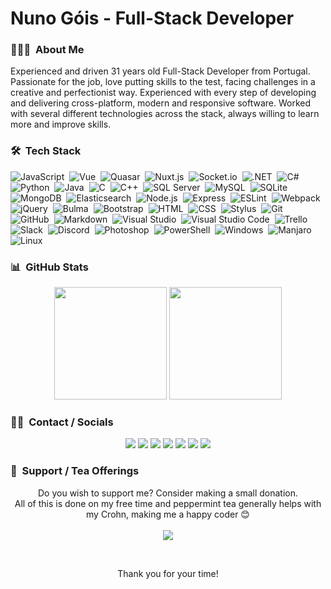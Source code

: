 # Nuno Góis - Full-Stack Developer

### 👨🏻‍💻 &nbsp;About Me

Experienced and driven 31 years old Full-Stack Developer from Portugal. Passionate for the job, love putting skills to the test, facing challenges in a creative and perfectionist way. Experienced with every step of developing and delivering cross-platform, modern and responsive software. Worked with several different technologies across the stack, always willing to learn more and improve skills.

### 🛠 &nbsp;Tech Stack

<!-- Icons here: https://simpleicons.org/?q=c -->

![JavaScript](https://img.shields.io/badge/-JavaScript-141321?style=flat&logo=javascript)&nbsp;
![Vue](https://img.shields.io/badge/-Vue-141321?style=flat&logo=vue.js)&nbsp;
![Quasar](https://img.shields.io/badge/-Quasar-141321?style=flat&logo=quasar&logoColor=1976D2)&nbsp;
![Nuxt.js](https://img.shields.io/badge/-Nuxt.js-141321?style=flat&logo=nuxt.js&logoColor=00C58E)&nbsp;
![Socket.io](https://img.shields.io/badge/-Socket.io-141321?style=flat&logo=Socket.io&logoColor=010101)&nbsp;
![.NET](https://img.shields.io/badge/-.NET-141321?style=flat&logo=.net&logoColor=ba46d8)&nbsp;
![C#](https://img.shields.io/badge/-C%23-141321?style=flat&logo=c-sharp&logoColor=239120)&nbsp;
![Python](https://img.shields.io/badge/-Python-141321?style=flat&logo=Python&logoColor=3776AB)&nbsp;
![Java](https://img.shields.io/badge/-Java-141321?style=flat&logo=Java&logoColor=e11f22)&nbsp;
![C](https://img.shields.io/badge/-C-141321?style=flat&logo=C&logoColor=A8B9CC)&nbsp;
![C++](https://img.shields.io/badge/-C++-141321?style=flat&logo=C%2B%2B&logoColor=00599C)&nbsp;
![SQL Server](https://img.shields.io/badge/-SQL%20Server-141321?style=flat&logo=Microsoft-SQL-Server&logoColor=CC2927)&nbsp;
![MySQL](https://img.shields.io/badge/-MySQL-141321?style=flat&logo=MySQL)&nbsp;
![SQLite](https://img.shields.io/badge/-SQLite-141321?style=flat&logo=SQLite)&nbsp;
![MongoDB](https://img.shields.io/badge/-MongoDB-141321?style=flat&logo=MongoDB&logoColor=47A248)&nbsp;
![Elasticsearch](https://img.shields.io/badge/-Elasticsearch-141321?style=flat&logo=Elasticsearch&logoColor=005571)&nbsp;
![Node.js](https://img.shields.io/badge/-Node.js-141321?style=flat&logo=node.js)&nbsp;
![Express](https://img.shields.io/badge/-Express-141321?style=flat&logo=Express)&nbsp;
![ESLint](https://img.shields.io/badge/-ESLint-141321?style=flat&logo=ESLint&logoColor=4B32C3)&nbsp;
![Webpack](https://img.shields.io/badge/-Webpack-141321?style=flat&logo=Webpack&logoColor=8DD6F9)&nbsp;
![jQuery](https://img.shields.io/badge/-jQuery-141321?style=flat&logo=jQuery&logoColor=0769AD)&nbsp;
![Bulma](https://img.shields.io/badge/-Bulma-141321?style=flat&logo=Bulma&logoColor=00D1B2)&nbsp;
![Bootstrap](https://img.shields.io/badge/-Bootstrap-141321?style=flat&logo=bootstrap&logoColor=563D7C)&nbsp;
![HTML](https://img.shields.io/badge/-HTML-141321?style=flat&logo=HTML5)&nbsp;
![CSS](https://img.shields.io/badge/-CSS-141321?style=flat&logo=CSS3&logoColor=1572B6)&nbsp;
![Stylus](https://img.shields.io/badge/-Stylus-141321?style=flat&logo=Stylus)&nbsp;
![Git](https://img.shields.io/badge/-Git-141321?style=flat&logo=git)&nbsp;
![GitHub](https://img.shields.io/badge/-GitHub-141321?style=flat&logo=github)&nbsp;
![Markdown](https://img.shields.io/badge/-Markdown-141321?style=flat&logo=markdown)&nbsp;
![Visual Studio](https://img.shields.io/badge/-Visual%20Studio%20-141321?style=flat&logo=visual-studio&logoColor=5C2D91)&nbsp;
![Visual Studio Code](https://img.shields.io/badge/-Visual%20Studio%20Code-141321?style=flat&logo=visual-studio-code&logoColor=007ACC)&nbsp;
![Trello](https://img.shields.io/badge/-Trello-141321?style=flat&logo=Trello&logoColor=0079BF)&nbsp;
![Slack](https://img.shields.io/badge/-Slack-141321?style=flat&logo=Slack)&nbsp;
![Discord](https://img.shields.io/badge/-Discord-141321?style=flat&logo=Discord)&nbsp;
![Photoshop](https://img.shields.io/badge/-Photoshop-141321?style=flat&logo=adobe-photoshop)&nbsp;
![PowerShell](https://img.shields.io/badge/-PowerShell-141321?style=flat&logo=PowerShell&locoColor=5391FE)&nbsp;
![Windows](https://img.shields.io/badge/-Windows-141321?style=flat&logo=Windows&logoColor=0078D6)&nbsp;
![Manjaro](https://img.shields.io/badge/-Manjaro-141321?style=flat&logo=Manjaro)&nbsp;
![Linux](https://img.shields.io/badge/-Linux-141321?style=flat&logo=Linux)&nbsp;

### 📊 &nbsp;GitHub Stats

<p align="center">
  <img height="180em" style="max-width:100%;" src="https://github-readme-stats.vercel.app/api?username=nunogois&show_icons=true&theme=radical&include_all_commits=true&count_private=true" />
  <img height="180em" style="max-width:100%;" src="https://github-readme-stats-eight-theta.vercel.app/api/top-langs/?username=nunogois&theme=radical&layout=compact&langs_count=8&hide=css&count_private=true" />
</p>


### 🤝🏻 &nbsp;Contact / Socials

<p align="center">
  <a href="https://www.nunogois.com"><img src="https://img.shields.io/badge/-www.nunogois.com-141321?style=flat&logo=Google-Chrome&logoColor=4285F4"/></a>
  <a href="mailto:github@nunogois.com"><img src="https://img.shields.io/badge/-github@nunogois.com-141321?style=flat&logo=Gmail&logoColor=D14836"/></a>
  <a href="https://www.linkedin.com/in/nuno-gois"><img src="https://img.shields.io/badge/-LinkedIn-141321?style=flat&logo=Linkedin&logoColor=0077B5"/></a>
  <a href="https://nunogois-dev.medium.com"><img src="https://img.shields.io/badge/-Medium-141321?style=flat&logo=Medium"/></a>
  <a href="https://twitter.com/nunogois_dev"><img src="https://img.shields.io/badge/-Twitter-141321?style=flat&logo=Twitter&logoColor=1DA1F2"/></a>
  <a href="https://instagram.com/yokiharo"><img src="https://img.shields.io/badge/-Instagram-141321?style=flat&logo=Instagram&logoColor=E4405F"/></a>
  <a href="https://open.spotify.com/user/yokiharo"><img src="https://img.shields.io/badge/-Spotify-141321?style=flat&logo=Spotify&logoColor=1ED760"/></a>
</p>

### 🍵 &nbsp;Support / Tea Offerings

<!--See: https://github.com/anuraghazra/github-readme-stats-->

<p align="center">
  Do you wish to support me? Consider making a small donation.
  <br>
  All of this is done on my free time and peppermint tea generally helps with my Crohn, making me a happy coder 😊
  <a href="https://paypal.me/yokiharo"><br><br><img src="https://img.shields.io/badge/-PayPal.Me-141321?style=flat&logo=PayPal&logoColor=E4405F"/></a>
</p>

<br>

<p align="center">
  Thank you for your time!
</p>
